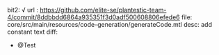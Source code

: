 bit2: √
url : https://github.com/elite-se/plantestic-team-4/commit/8ddbbdd6864a935351f3d0adf500608806efede6
file: core/src/main/resources/code-generation/generateCode.mtl
desc: add constant text
diff: 
+    @Test